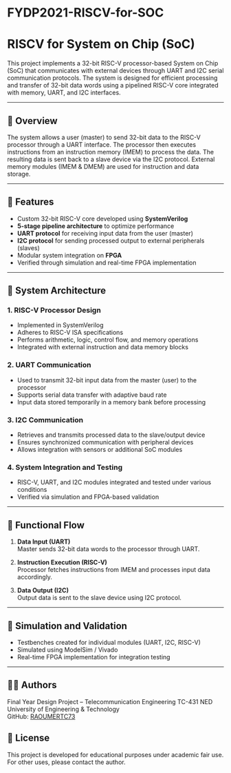 # FYDP2021-RISCV-for-SOC
# RISCV for System on Chip (SoC)

This project implements a 32-bit RISC-V processor-based System on Chip (SoC) that communicates with external devices through UART and I2C serial communication protocols. The system is designed for efficient processing and transfer of 32-bit data words using a pipelined RISC-V core integrated with memory, UART, and I2C interfaces.

---

## 🚀 Overview

The system allows a user (master) to send 32-bit data to the RISC-V processor through a UART interface. The processor then executes instructions from an instruction memory (IMEM) to process the data. The resulting data is sent back to a slave device via the I2C protocol. External memory modules (IMEM & DMEM) are used for instruction and data storage.

---

## 🧠 Features

- Custom 32-bit RISC-V core developed using **SystemVerilog**
- **5-stage pipeline architecture** to optimize performance
- **UART protocol** for receiving input data from the user (master)
- **I2C protocol** for sending processed output to external peripherals (slaves)
- Modular system integration on **FPGA**
- Verified through simulation and real-time FPGA implementation

---

## 🧩 System Architecture

### 1. **RISC-V Processor Design**
- Implemented in SystemVerilog
- Adheres to RISC-V ISA specifications
- Performs arithmetic, logic, control flow, and memory operations
- Integrated with external instruction and data memory blocks

### 2. **UART Communication**
- Used to transmit 32-bit input data from the master (user) to the processor
- Supports serial data transfer with adaptive baud rate
- Input data stored temporarily in a memory bank before processing

### 3. **I2C Communication**
- Retrieves and transmits processed data to the slave/output device
- Ensures synchronized communication with peripheral devices
- Allows integration with sensors or additional SoC modules

### 4. **System Integration and Testing**
- RISC-V, UART, and I2C modules integrated and tested under various conditions
- Verified via simulation and FPGA-based validation

---

## 🔁 Functional Flow

1. **Data Input (UART)**  
   Master sends 32-bit data words to the processor through UART.

2. **Instruction Execution (RISC-V)**  
   Processor fetches instructions from IMEM and processes input data accordingly.

3. **Data Output (I2C)**  
   Output data is sent to the slave device using I2C protocol.

---

## 🧪 Simulation and Validation

- Testbenches created for individual modules (UART, I2C, RISC-V)
- Simulated using ModelSim / Vivado
- Real-time FPGA implementation for integration testing

---
## 👨‍💻 Authors
 Final Year Design Project – Telecommunication Engineering TC-431 
 NED University of Engineering & Technology  
 GitHub: [RAOUMERTC73](https://github.com/RAOUMERTC73)

## 📌 License

This project is developed for educational purposes under academic fair use. For other uses, please contact the author.

